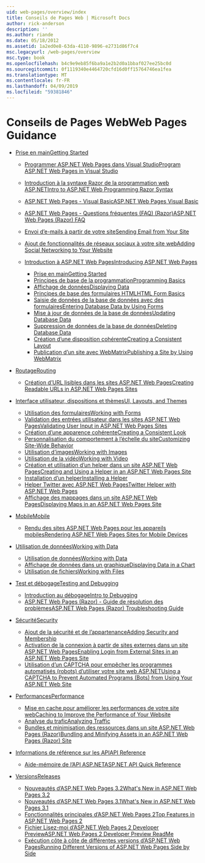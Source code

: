 ```yaml
---
uid: web-pages/overview/index
title: Conseils de Pages Web | Microsoft Docs
author: rick-anderson
description: ''
ms.author: riande
ms.date: 05/18/2012
ms.assetid: 1a2ed0e8-63da-4110-9896-e2731d86f7c4
msc.legacyurl: /web-pages/overview
msc.type: book
ms.openlocfilehash: b4c9e9eb85f6ba9a1e2b2d0a1bbaf027ee25bc0d
ms.sourcegitcommit: 0f1119340e4464720cfd16d0ff15764746ea1fea
ms.translationtype: MT
ms.contentlocale: fr-FR
ms.lasthandoff: 04/09/2019
ms.locfileid: "59381846"
---
```

# <a name="web-pages-guidance"></a><span data-ttu-id="a1731-102">Conseils de Pages Web</span><span class="sxs-lookup"><span data-stu-id="a1731-102">Web Pages Guidance</span></span>

- [<span data-ttu-id="a1731-103">Prise en main</span><span class="sxs-lookup"><span data-stu-id="a1731-103">Getting Started</span></span>](getting-started/index.md)

    - [<span data-ttu-id="a1731-104">Programmer ASP.NET Web Pages dans Visual Studio</span><span class="sxs-lookup"><span data-stu-id="a1731-104">Program ASP.NET Web Pages in Visual Studio</span></span>](getting-started/program-asp-net-web-pages-in-visual-studio.md)
    - [<span data-ttu-id="a1731-105">Introduction à la syntaxe Razor de la programmation web ASP.NET</span><span class="sxs-lookup"><span data-stu-id="a1731-105">Intro to ASP.NET Web Programming Razor Syntax</span></span>](getting-started/introducing-razor-syntax-c.md)
    - [<span data-ttu-id="a1731-106">ASP.NET Web Pages - Visual Basic</span><span class="sxs-lookup"><span data-stu-id="a1731-106">ASP.NET Web Pages Visual Basic</span></span>](getting-started/introducing-razor-syntax-vb.md)
    - [<span data-ttu-id="a1731-107">ASP.NET Web Pages - Questions fréquentes (FAQ) (Razor)</span><span class="sxs-lookup"><span data-stu-id="a1731-107">ASP.NET Web Pages (Razor) FAQ</span></span>](getting-started/aspnet-web-pages-razor-faq.md)
    - [<span data-ttu-id="a1731-108">Envoi d’e-mails à partir de votre site</span><span class="sxs-lookup"><span data-stu-id="a1731-108">Sending Email from Your Site</span></span>](getting-started/11-adding-email-to-your-web-site.md)
    - [<span data-ttu-id="a1731-109">Ajout de fonctionnalités de réseaux sociaux à votre site web</span><span class="sxs-lookup"><span data-stu-id="a1731-109">Adding Social Networking to Your Website</span></span>](getting-started/13-adding-social-networking-to-your-web-site.md)
    - [<span data-ttu-id="a1731-110">Introduction à ASP.NET Web Pages</span><span class="sxs-lookup"><span data-stu-id="a1731-110">Introducing ASP.NET Web Pages</span></span>](getting-started/introducing-aspnet-web-pages-2/index.md)

        - [<span data-ttu-id="a1731-111">Prise en main</span><span class="sxs-lookup"><span data-stu-id="a1731-111">Getting Started</span></span>](getting-started/introducing-aspnet-web-pages-2/getting-started.md)
        - [<span data-ttu-id="a1731-112">Principes de base de la programmation</span><span class="sxs-lookup"><span data-stu-id="a1731-112">Programming Basics</span></span>](getting-started/introducing-aspnet-web-pages-2/intro-to-web-pages-programming.md)
        - [<span data-ttu-id="a1731-113">Affichage de données</span><span class="sxs-lookup"><span data-stu-id="a1731-113">Displaying Data</span></span>](getting-started/introducing-aspnet-web-pages-2/displaying-data.md)
        - [<span data-ttu-id="a1731-114">Principes de base des formulaires HTML</span><span class="sxs-lookup"><span data-stu-id="a1731-114">HTML Form Basics</span></span>](getting-started/introducing-aspnet-web-pages-2/form-basics.md)
        - [<span data-ttu-id="a1731-115">Saisie de données de la base de données avec des formulaires</span><span class="sxs-lookup"><span data-stu-id="a1731-115">Entering Database Data by Using Forms</span></span>](getting-started/introducing-aspnet-web-pages-2/entering-data.md)
        - [<span data-ttu-id="a1731-116">Mise à jour de données de la base de données</span><span class="sxs-lookup"><span data-stu-id="a1731-116">Updating Database Data</span></span>](getting-started/introducing-aspnet-web-pages-2/updating-data.md)
        - [<span data-ttu-id="a1731-117">Suppression de données de la base de données</span><span class="sxs-lookup"><span data-stu-id="a1731-117">Deleting Database Data</span></span>](getting-started/introducing-aspnet-web-pages-2/deleting-data.md)
        - [<span data-ttu-id="a1731-118">Création d’une disposition cohérente</span><span class="sxs-lookup"><span data-stu-id="a1731-118">Creating a Consistent Layout</span></span>](getting-started/introducing-aspnet-web-pages-2/layouts.md)
        - [<span data-ttu-id="a1731-119">Publication d’un site avec WebMatrix</span><span class="sxs-lookup"><span data-stu-id="a1731-119">Publishing a Site by Using WebMatrix</span></span>](getting-started/introducing-aspnet-web-pages-2/publishing.md)
- [<span data-ttu-id="a1731-120">Routage</span><span class="sxs-lookup"><span data-stu-id="a1731-120">Routing</span></span>](routing/index.md)

    - [<span data-ttu-id="a1731-121">Création d’URL lisibles dans les sites ASP.NET Web Pages</span><span class="sxs-lookup"><span data-stu-id="a1731-121">Creating Readable URLs in ASP.NET Web Pages Sites</span></span>](routing/creating-readable-urls-in-aspnet-web-pages-sites.md)
- [<span data-ttu-id="a1731-122">Interface utilisateur, dispositions et thèmes</span><span class="sxs-lookup"><span data-stu-id="a1731-122">UI, Layouts, and Themes</span></span>](ui-layouts-and-themes/index.md)

    - [<span data-ttu-id="a1731-123">Utilisation des formulaires</span><span class="sxs-lookup"><span data-stu-id="a1731-123">Working with Forms</span></span>](ui-layouts-and-themes/4-working-with-forms.md)
    - [<span data-ttu-id="a1731-124">Validation des entrées utilisateur dans les sites ASP.NET Web Pages</span><span class="sxs-lookup"><span data-stu-id="a1731-124">Validating User Input in ASP.NET Web Pages Sites</span></span>](ui-layouts-and-themes/validating-user-input-in-aspnet-web-pages-sites.md)
    - [<span data-ttu-id="a1731-125">Création d’une apparence cohérente</span><span class="sxs-lookup"><span data-stu-id="a1731-125">Creating a Consistent Look</span></span>](ui-layouts-and-themes/3-creating-a-consistent-look.md)
    - [<span data-ttu-id="a1731-126">Personnalisation du comportement à l’échelle du site</span><span class="sxs-lookup"><span data-stu-id="a1731-126">Customizing Site-Wide Behavior</span></span>](ui-layouts-and-themes/18-customizing-site-wide-behavior.md)
    - [<span data-ttu-id="a1731-127">Utilisation d’images</span><span class="sxs-lookup"><span data-stu-id="a1731-127">Working with Images</span></span>](ui-layouts-and-themes/9-working-with-images.md)
    - [<span data-ttu-id="a1731-128">Utilisation de la vidéo</span><span class="sxs-lookup"><span data-stu-id="a1731-128">Working with Video</span></span>](ui-layouts-and-themes/10-working-with-video.md)
    - [<span data-ttu-id="a1731-129">Création et utilisation d’un helper dans un site ASP.NET Web Pages</span><span class="sxs-lookup"><span data-stu-id="a1731-129">Creating and Using a Helper in an ASP.NET Web Pages Site</span></span>](ui-layouts-and-themes/creating-and-using-a-helper-in-an-aspnet-web-pages-site.md)
    - [<span data-ttu-id="a1731-130">Installation d’un helper</span><span class="sxs-lookup"><span data-stu-id="a1731-130">Installing a Helper</span></span>](ui-layouts-and-themes/installing-helpers.md)
    - [<span data-ttu-id="a1731-131">Helper Twitter avec ASP.NET Web Pages</span><span class="sxs-lookup"><span data-stu-id="a1731-131">Twitter Helper with ASP.NET Web Pages</span></span>](ui-layouts-and-themes/twitter-helper.md)
    - [<span data-ttu-id="a1731-132">Affichage des mappages dans un site ASP.NET Web Pages</span><span class="sxs-lookup"><span data-stu-id="a1731-132">Displaying Maps in an ASP.NET Web Pages Site</span></span>](ui-layouts-and-themes/displaying-maps-in-an-aspnet-web-pages-site.md)
- [<span data-ttu-id="a1731-133">Mobile</span><span class="sxs-lookup"><span data-stu-id="a1731-133">Mobile</span></span>](mobile/index.md)

    - [<span data-ttu-id="a1731-134">Rendu des sites ASP.NET Web Pages pour les appareils mobiles</span><span class="sxs-lookup"><span data-stu-id="a1731-134">Rendering ASP.NET Web Pages Sites for Mobile Devices</span></span>](mobile/rendering-aspnet-web-pages-sites-for-mobile-devices.md)
- [<span data-ttu-id="a1731-135">Utilisation de données</span><span class="sxs-lookup"><span data-stu-id="a1731-135">Working with Data</span></span>](data/index.md)

    - [<span data-ttu-id="a1731-136">Utilisation de données</span><span class="sxs-lookup"><span data-stu-id="a1731-136">Working with Data</span></span>](data/5-working-with-data.md)
    - [<span data-ttu-id="a1731-137">Affichage de données dans un graphique</span><span class="sxs-lookup"><span data-stu-id="a1731-137">Displaying Data in a Chart</span></span>](data/7-displaying-data-in-a-chart.md)
    - [<span data-ttu-id="a1731-138">Utilisation de fichiers</span><span class="sxs-lookup"><span data-stu-id="a1731-138">Working with Files</span></span>](data/working-with-files.md)
- [<span data-ttu-id="a1731-139">Test et débogage</span><span class="sxs-lookup"><span data-stu-id="a1731-139">Testing and Debugging</span></span>](testing-and-debugging/index.md)

    - [<span data-ttu-id="a1731-140">Introduction au débogage</span><span class="sxs-lookup"><span data-stu-id="a1731-140">Intro to Debugging</span></span>](testing-and-debugging/introduction-to-debugging.md)
    - [<span data-ttu-id="a1731-141">ASP.NET Web Pages (Razor) - Guide de résolution des problèmes</span><span class="sxs-lookup"><span data-stu-id="a1731-141">ASP.NET Web Pages (Razor) Troubleshooting Guide</span></span>](testing-and-debugging/aspnet-web-pages-razor-troubleshooting-guide.md)
- [<span data-ttu-id="a1731-142">Sécurité</span><span class="sxs-lookup"><span data-stu-id="a1731-142">Security</span></span>](security/index.md)

    - [<span data-ttu-id="a1731-143">Ajout de la sécurité et de l’appartenance</span><span class="sxs-lookup"><span data-stu-id="a1731-143">Adding Security and Membership</span></span>](security/16-adding-security-and-membership.md)
    - [<span data-ttu-id="a1731-144">Activation de la connexion à partir de sites externes dans un site ASP.NET Web Pages</span><span class="sxs-lookup"><span data-stu-id="a1731-144">Enabling Login from External Sites in an ASP.NET Web Pages Site</span></span>](security/enabling-login-from-external-sites-in-an-aspnet-web-pages-site.md)
    - [<span data-ttu-id="a1731-145">Utilisation d’un CAPTCHA pour empêcher les programmes automatisés (robots) d’utiliser votre site web ASP.NET</span><span class="sxs-lookup"><span data-stu-id="a1731-145">Using a CAPTCHA to Prevent Automated Programs (Bots) from Using Your ASP.NET Web Site</span></span>](security/using-a-catpcha-to-prevent-automated-programs-bots-from-using-your-aspnet-web-site.md)
- [<span data-ttu-id="a1731-146">Performances</span><span class="sxs-lookup"><span data-stu-id="a1731-146">Performance</span></span>](performance-and-traffic/index.md)

    - [<span data-ttu-id="a1731-147">Mise en cache pour améliorer les performances de votre site web</span><span class="sxs-lookup"><span data-stu-id="a1731-147">Caching to Improve the Performance of Your Website</span></span>](performance-and-traffic/15-caching-to-improve-the-performance-of-your-website.md)
    - [<span data-ttu-id="a1731-148">Analyse du trafic</span><span class="sxs-lookup"><span data-stu-id="a1731-148">Analyzing Traffic</span></span>](performance-and-traffic/14-analyzing-traffic.md)
    - [<span data-ttu-id="a1731-149">Bundles et minimisation des ressources dans un site ASP.NET Web Pages (Razor)</span><span class="sxs-lookup"><span data-stu-id="a1731-149">Bundling and Minifying Assets in an ASP.NET Web Pages (Razor) Site</span></span>](performance-and-traffic/bundling-and-minifying-assets-in-an-aspnet-web-pages-razor-site.md)
- [<span data-ttu-id="a1731-150">Informations de référence sur les API</span><span class="sxs-lookup"><span data-stu-id="a1731-150">API Reference</span></span>](api-reference/index.md)

    - [<span data-ttu-id="a1731-151">Aide-mémoire de l’API ASP.NET</span><span class="sxs-lookup"><span data-stu-id="a1731-151">ASP.NET API Quick Reference</span></span>](api-reference/asp-net-web-pages-api-reference.md)
- [<span data-ttu-id="a1731-152">Versions</span><span class="sxs-lookup"><span data-stu-id="a1731-152">Releases</span></span>](releases/index.md)

    - [<span data-ttu-id="a1731-153">Nouveautés d’ASP.NET Web Pages 3.2</span><span class="sxs-lookup"><span data-stu-id="a1731-153">What's New in ASP.NET Web Pages 3.2</span></span>](releases/whats-new-in-aspnet-web-pages-32.md)
    - [<span data-ttu-id="a1731-154">Nouveautés d’ASP.NET Web Pages 3.1</span><span class="sxs-lookup"><span data-stu-id="a1731-154">What's New in ASP.NET Web Pages 3.1</span></span>](releases/whats-new-aspnet-web-pages-31.md)
    - [<span data-ttu-id="a1731-155">Fonctionnalités principales d’ASP.NET Web Pages 2</span><span class="sxs-lookup"><span data-stu-id="a1731-155">Top Features in ASP.NET Web Pages 2</span></span>](releases/top-features-in-web-pages-2.md)
    - [<span data-ttu-id="a1731-156">Fichier Lisez-moi d’ASP.NET Web Pages 2 Developer Preview</span><span class="sxs-lookup"><span data-stu-id="a1731-156">ASP.NET Web Pages 2 Developer Preview ReadMe</span></span>](releases/aspnet-web-pages-2-developer-preview-readme.md)
    - [<span data-ttu-id="a1731-157">Exécution côte à côte de différentes versions d’ASP.NET Web Pages</span><span class="sxs-lookup"><span data-stu-id="a1731-157">Running Different Versions of ASP.NET Web Pages Side by Side</span></span>](releases/running-v1-and-v2-sites-side-by-side.md)
